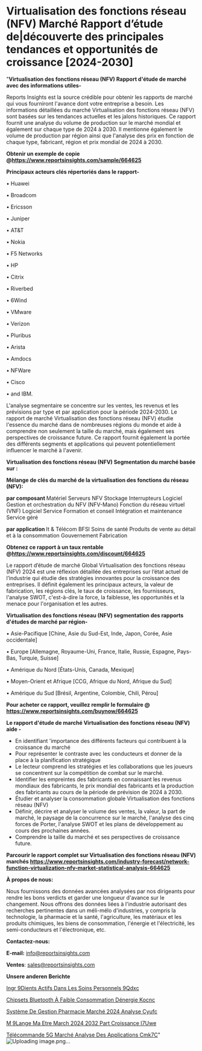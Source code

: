 # Virtualisation des fonctions réseau (NFV) Marché Rapport d’étude de|découverte des principales tendances et opportunités de croissance [2024-2030]

"<strong>Virtualisation des fonctions réseau (NFV) Rapport d'étude de marché avec des informations utiles-</strong>

Reports Insights est la source crédible pour obtenir les rapports de marché qui vous fourniront l'avance dont votre entreprise a besoin. Les informations détaillées du marché Virtualisation des fonctions réseau (NFV) sont basées sur les tendances actuelles et les jalons historiques. Ce rapport fournit une analyse du volume de production sur le marché mondial et également sur chaque type de 2024 à 2030. Il mentionne également le volume de production par région ainsi que l'analyse des prix en fonction de chaque type, fabricant, région et prix mondial de 2024 à 2030.

<strong><b>Obtenir un exemple de copie @</b></strong><a href=https://www.reportsinsights.com/sample/664625><strong><b>https://www.reportsinsights.com/sample/664625</b></strong></a>

<b>Principaux acteurs clés répertoriés dans le rapport-</b>

<b> </b>• Huawei

• Broadcom

• Ericsson

• Juniper

• AT&T

• Nokia

• F5 Networks

• HP

• Citrix

• Riverbed

• 6Wind

• VMware

• Verizon

• Pluribus

• Arista

• Amdocs

• NFWare

• Cisco

• and IBM.

L'analyse segmentaire se concentre sur les ventes, les revenus et les prévisions par type et par application pour la période 2024-2030. Le rapport de marché Virtualisation des fonctions réseau (NFV) étudie l'essence du marché dans de nombreuses régions du monde et aide à comprendre non seulement la taille du marché, mais également ses perspectives de croissance future. Ce rapport fournit également la portée des différents segments et applications qui peuvent potentiellement influencer le marché à l'avenir.

<strong>Virtualisation des fonctions réseau (NFV) Segmentation du marché basée sur :</strong>

<strong> Mélange de clés du marché de la virtualisation des fonctions du réseau (NFV): </strong>

<strong> par composant </strong>
Matériel
Serveurs NFV
Stockage
Interrupteurs
Logiciel
Gestion et orchestration du NFV (NFV-Mano)
Fonction du réseau virtuel (VNF)
Logiciel
Service
Formation et conseil
Intégration et maintenance
Service géré

<strong> par application </strong>
It & Télécom
BFSI
Soins de santé
Produits de vente au détail et à la consommation
Gouvernement
Fabrication

<strong><b>Obtenez ce rapport à un taux rentable @</b></strong><a href=https://www.reportsinsights.com/discount/664625><strong><b>https://www.reportsinsights.com/discount/664625</b></strong></a>

Le rapport d’étude de marché Global Virtualisation des fonctions réseau (NFV) 2024 est une réflexion détaillée des entreprises sur l’état actuel de l’industrie qui étudie des stratégies innovantes pour la croissance des entreprises. Il définit également les principaux acteurs, la valeur de fabrication, les régions clés, le taux de croissance, les fournisseurs, l'analyse SWOT, c'est-à-dire la force, la faiblesse, les opportunités et la menace pour l'organisation et les autres.

<strong>Virtualisation des fonctions réseau (NFV) segmentation des rapports d'études de marché par région-</strong>

• Asie-Pacifique [Chine, Asie du Sud-Est, Inde, Japon, Corée, Asie occidentale]

• Europe [Allemagne, Royaume-Uni, France, Italie, Russie, Espagne, Pays-Bas, Turquie, Suisse]

• Amérique du Nord [États-Unis, Canada, Mexique]

• Moyen-Orient et Afrique [CCG, Afrique du Nord, Afrique du Sud]

• Amérique du Sud [Brésil, Argentine, Colombie, Chili, Pérou]

<strong>Pour acheter ce rapport, veuillez remplir le formulaire @   <a href=https://www.reportsinsights.com/buynow/664625>https://www.reportsinsights.com/buynow/664625</a></strong>

<strong>Le rapport d'étude de marché Virtualisation des fonctions réseau (NFV) aide -</strong>
<ul>
  <li>En identifiant 'importance des différents facteurs qui contribuent à la croissance du marché</li>
  <li>Pour représenter le contraste avec les conducteurs et donner de la place à la planification stratégique</li>
  <li>Le lecteur comprend les stratégies et les collaborations que les joueurs se concentrent sur la compétition de combat sur le marché.</li>
  <li>Identifier les empreintes des fabricants en connaissant les revenus mondiaux des fabricants, le prix mondial des fabricants et la production des fabricants au cours de la période de prévision de 2024 à 2030.</li>
  <li>Étudier et analyser la consommation globale Virtualisation des fonctions réseau (NFV)</li>
  <li>Définir, décrire et analyser le volume des ventes, la valeur, la part de marché, le paysage de la concurrence sur le marché, l'analyse des cinq forces de Porter, l'analyse SWOT et les plans de développement au cours des prochaines années.</li>
  <li>Comprendre la taille du marché et ses perspectives de croissance future.</li>
</ul>

<strong>Parcourir le rapport complet sur Virtualisation des fonctions réseau (NFV) marchés <a href=https://www.reportsinsights.com/industry-forecast/network-function-virtualization-nfv-market-statistical-analysis-664625>https://www.reportsinsights.com/industry-forecast/network-function-virtualization-nfv-market-statistical-analysis-664625</a></strong>

<strong>À propos de nous:</strong>

Nous fournissons des données avancées analysées par nos dirigeants pour rendre les bons verdicts et garder une longueur d'avance sur le changement. Nous offrons des données liées à l'industrie autorisant des recherches pertinentes dans un méli-mélo d'industries, y compris la technologie, la pharmacie et la santé, l'agriculture, les matériaux et les produits chimiques, les biens de consommation, l'énergie et l'électricité, les semi-conducteurs et l'électronique, etc.

<strong>Contactez-nous:</strong>

<strong>E-mail:</strong> <a href=mailto:info@reportsinsights.com>info@reportsinsights.com</a>

<strong>Ventes</strong>: <a href=mailto:sales@reportsinsights.com>sales@reportsinsights.com</a>

<strong>Unsere anderen Berichte</strong>

<a href=https://www.linkedin.com/pulse/ingr%C3%A9dients-actifs-dans-les-soins-personnels-9qdxc/>Ingr 9Dients Actifs Dans Les Soins Personnels 9Qdxc</a>

<a href=https://www.linkedin.com/pulse/chipsets-bluetooth-à-faible-consommation-dénergie-kocnc/>Chipsets Bluetooth À Faible Consommation Dénergie Kocnc</a>

<a href=https://www.linkedin.com/pulse/système-de-gestion-pharmacie-marché-2024-analyse-cyufc/>Système De Gestion Pharmacie Marché 2024 Analyse Cyufc</a>

<a href=https://www.linkedin.com/pulse/m%C3%A9lange-ma%C3%AEtre-march%C3%A9-2024-2032-part-croissance-i7uwe/>M 9Lange Ma Etre March 2024 2032 Part Croissance I7Uwe</a>

<a href=https://www.linkedin.com/pulse/télécommande-5g-marché-analyse-des-applications-cmk7c/>Télécommande 5G Marché Analyse Des Applications Cmk7C</a>"
![Uploading image.png…]()
